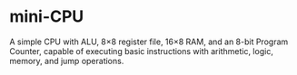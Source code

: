 # mini-CPU
A simple CPU with ALU, 8×8 register file, 16×8 RAM, and an 8-bit Program Counter, capable of executing basic instructions with arithmetic, logic, memory, and jump operations.
